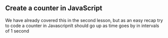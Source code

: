 ## Create a counter in JavaScript

We have already covered this in the second lesson, but as an easy recap try to code a counter in JavascripnIt should go up as time goes by in intervals of 1 second